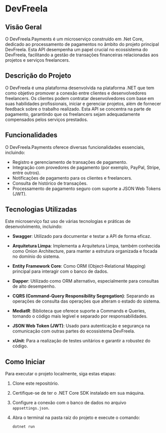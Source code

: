 # DevFreela

## Visão Geral

O DevFreela.Payments é um microserviço construído em .Net Core, dedicado ao processamento de pagamentos no âmbito do projeto principal DevFreela. Esta API desempenha um papel crucial no ecossistema do DevFreela, facilitando a gestão de transações financeiras relacionadas aos projetos e serviços freelancers.

## Descrição do Projeto

O DevFreela é uma plataforma desenvolvida na plataforma .NET que tem como objetivo promover a conexão entre clientes e desenvolvedores freelancers. Os clientes podem contratar desenvolvedores com base em suas habilidades profissionais, iniciar e gerenciar projetos, além de fornecer feedback sobre o trabalho realizado. Esta API se concentra na parte de pagamento, garantindo que os freelancers sejam adequadamente compensados pelos serviços prestados.

## Funcionalidades

O DevFreela.Payments oferece diversas funcionalidades essenciais, incluindo:

- Registro e gerenciamento de transações de pagamento.
- Integração com provedores de pagamento (por exemplo, PayPal, Stripe, entre outros).
- Notificações de pagamento para os clientes e freelancers.
- Consulta de histórico de transações.
- Processamento de pagamento seguro com suporte a JSON Web Tokens (JWT).

## Tecnologias Utilizadas

Este microserviço faz uso de várias tecnologias e práticas de desenvolvimento, incluindo:

- **Swagger**: Utilizado para documentar e testar a API de forma eficaz.

- **Arquitetura Limpa**: Implementa a Arquitetura Limpa, também conhecida como Onion Architecture, para manter a estrutura organizada e focada no domínio do sistema.

- **Entity Framework Core**: Como ORM (Object-Relational Mapping) principal para interagir com o banco de dados.

- **Dapper**: Utilizado como ORM alternativo, especialmente para consultas de alto desempenho.

- **CQRS (Command-Query Responsibility Segregation)**: Separando as operações de consulta das operações que alteram o estado do sistema.

- **MediatR**: Biblioteca que oferece suporte a Commands e Queries, tornando o código mais legível e separado por responsabilidades.

- **JSON Web Token (JWT)**: Usado para autenticação e segurança na comunicação com outras partes do ecossistema DevFreela.

- **xUnit**: Para a realização de testes unitários e garantir a robustez do código.

## Como Iniciar

Para executar o projeto localmente, siga estas etapas:

1. Clone este repositório.

2. Certifique-se de ter o .NET Core SDK instalado em sua máquina.

3. Configure a conexão com o banco de dados no arquivo `appsettings.json`.

4. Abra o terminal na pasta raiz do projeto e execute o comando:

   ```bash
   dotnet run
